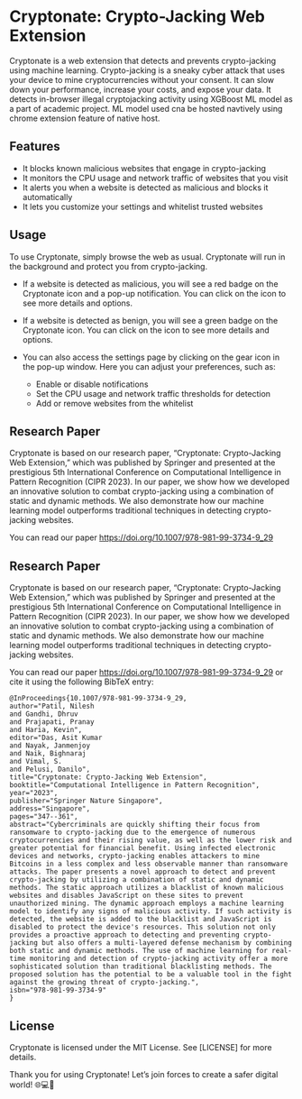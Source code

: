 # Cryptonate: Crypto-Jacking Web Extension

Cryptonate is a web extension that detects and prevents crypto-jacking using machine learning. Crypto-jacking is a sneaky cyber attack that uses your device to mine cryptocurrencies without your consent. It can slow down your performance, increase your costs, and expose your data. It detects in-browser illegal cryptojacking activity using XGBoost ML model as a part of academic project. ML model used cna be hosted navtively using chrome extension feature of native host. 

## Features

- It blocks known malicious websites that engage in crypto-jacking
- It monitors the CPU usage and network traffic of websites that you visit
- It alerts you when a website is detected as malicious and blocks it automatically
- It lets you customize your settings and whitelist trusted websites


## Usage

To use Cryptonate, simply browse the web as usual. Cryptonate will run in the background and protect you from crypto-jacking.

- If a website is detected as malicious, you will see a red badge on the Cryptonate icon and a pop-up notification. You can click on the icon to see more details and options.
- If a website is detected as benign, you will see a green badge on the Cryptonate icon. You can click on the icon to see more details and options.
- You can also access the settings page by clicking on the gear icon in the pop-up window. Here you can adjust your preferences, such as:

  - Enable or disable notifications
  - Set the CPU usage and network traffic thresholds for detection
  - Add or remove websites from the whitelist

## Research Paper

Cryptonate is based on our research paper, “Cryptonate: Crypto-Jacking Web Extension,” which was published by Springer and presented at the prestigious 5th International Conference on Computational Intelligence in Pattern Recognition (CIPR 2023). In our paper, we show how we developed an innovative solution to combat crypto-jacking using a combination of static and dynamic methods. We also demonstrate how our machine learning model outperforms traditional techniques in detecting crypto-jacking websites.

You can read our paper <https://doi.org/10.1007/978-981-99-3734-9_29>


## Research Paper

Cryptonate is based on our research paper, “Cryptonate: Crypto-Jacking Web Extension,” which was published by Springer and presented at the prestigious 5th International Conference on Computational Intelligence in Pattern Recognition (CIPR 2023). In our paper, we show how we developed an innovative solution to combat crypto-jacking using a combination of static and dynamic methods. We also demonstrate how our machine learning model outperforms traditional techniques in detecting crypto-jacking websites.

You can read our paper <https://doi.org/10.1007/978-981-99-3734-9_29> or cite it using the following BibTeX entry:

```
@InProceedings{10.1007/978-981-99-3734-9_29,
author="Patil, Nilesh
and Gandhi, Dhruv
and Prajapati, Pranay
and Haria, Kevin",
editor="Das, Asit Kumar
and Nayak, Janmenjoy
and Naik, Bighnaraj
and Vimal, S.
and Pelusi, Danilo",
title="Cryptonate: Crypto-Jacking Web Extension",
booktitle="Computational Intelligence in Pattern Recognition",
year="2023",
publisher="Springer Nature Singapore",
address="Singapore",
pages="347--361",
abstract="Cybercriminals are quickly shifting their focus from ransomware to crypto-jacking due to the emergence of numerous cryptocurrencies and their rising value, as well as the lower risk and greater potential for financial benefit. Using infected electronic devices and networks, crypto-jacking enables attackers to mine Bitcoins in a less complex and less observable manner than ransomware attacks. The paper presents a novel approach to detect and prevent crypto-jacking by utilizing a combination of static and dynamic methods. The static approach utilizes a blacklist of known malicious websites and disables JavaScript on these sites to prevent unauthorized mining. The dynamic approach employs a machine learning model to identify any signs of malicious activity. If such activity is detected, the website is added to the blacklist and JavaScript is disabled to protect the device's resources. This solution not only provides a proactive approach to detecting and preventing crypto-jacking but also offers a multi-layered defense mechanism by combining both static and dynamic methods. The use of machine learning for real-time monitoring and detection of crypto-jacking activity offer a more sophisticated solution than traditional blacklisting methods. The proposed solution has the potential to be a valuable tool in the fight against the growing threat of crypto-jacking.",
isbn="978-981-99-3734-9"
}
```

## License

Cryptonate is licensed under the MIT License. See [LICENSE] for more details.


Thank you for using Cryptonate! Let’s join forces to create a safer digital world! 🌐💻🔐
